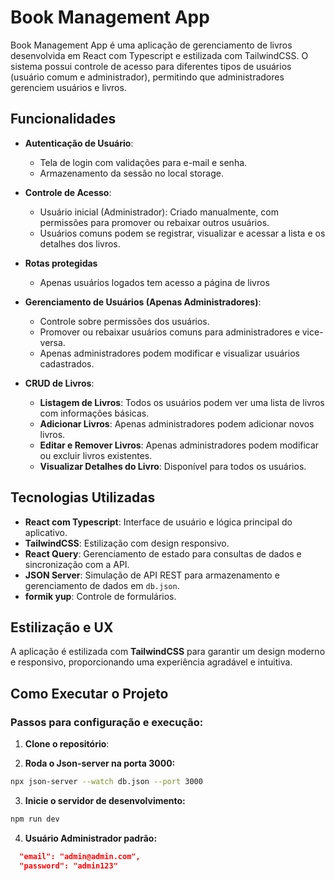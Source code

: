 # Book Management App

Book Management App é uma aplicação de gerenciamento de livros desenvolvida em React com Typescript e estilizada com TailwindCSS. O sistema possui controle de acesso para diferentes tipos de usuários (usuário comum e administrador), permitindo que administradores gerenciem usuários e livros.

## Funcionalidades

- **Autenticação de Usuário**:

  - Tela de login com validações para e-mail e senha.
  - Armazenamento da sessão no local storage.

- **Controle de Acesso**:

  - Usuário inicial (Administrador): Criado manualmente, com permissões para promover ou rebaixar outros usuários.
  - Usuários comuns podem se registrar, visualizar e acessar a lista e os detalhes dos livros.

- **Rotas protegidas**

  - Apenas usuários logados tem acesso a página de livros

- **Gerenciamento de Usuários (Apenas Administradores)**:

  - Controle sobre permissões dos usuários.
  - Promover ou rebaixar usuários comuns para administradores e vice-versa.
  - Apenas administradores podem modificar e visualizar usuários cadastrados.

- **CRUD de Livros**:
  - **Listagem de Livros**: Todos os usuários podem ver uma lista de livros com informações básicas.
  - **Adicionar Livros**: Apenas administradores podem adicionar novos livros.
  - **Editar e Remover Livros**: Apenas administradores podem modificar ou excluir livros existentes.
  - **Visualizar Detalhes do Livro**: Disponível para todos os usuários.

## Tecnologias Utilizadas

- **React com Typescript**: Interface de usuário e lógica principal do aplicativo.
- **TailwindCSS**: Estilização com design responsivo.
- **React Query**: Gerenciamento de estado para consultas de dados e sincronização com a API.
- **JSON Server**: Simulação de API REST para armazenamento e gerenciamento de dados em `db.json`.
- **formik yup**: Controle de formulários.

## Estilização e UX

A aplicação é estilizada com **TailwindCSS** para garantir um design moderno e responsivo, proporcionando uma experiência agradável e intuitiva.

## Como Executar o Projeto

### Passos para configuração e execução:

1. **Clone o repositório**:

2. **Roda o Json-server na porta 3000:**

```bash
npx json-server --watch db.json --port 3000
```

3. **Inicie o servidor de desenvolvimento:**

```bash
npm run dev
```

4. **Usuário Administrador padrão:**

```json
  "email": "admin@admin.com",
  "password": "admin123"
```
